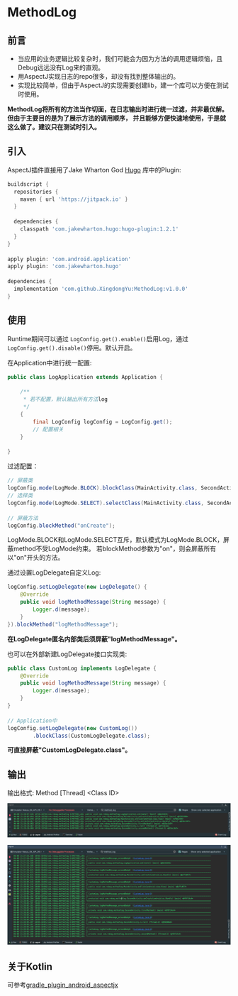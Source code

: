 MethodLog
=========

前言
---

* 当应用的业务逻辑比较复杂时，我们可能会为因为方法的调用逻辑烦恼，且Debug远远没有Log来的直观。
* 用AspectJ实现日志的repo很多，却没有找到整体输出的。
* 实现比较简单，但由于AspectJ的实现需要创建lib，建一个库可以方便在测试时使用。

**MethodLog将所有的方法当作切面，在日志输出时进行统一过滤，并非最优解。但由于主要目的是为了展示方法的调用顺序，
并且能够方便快速地使用，于是就这么做了。建议只在测试时引入。**

引入
---

AspectJ插件直接用了Jake Wharton God [Hugo](https://github.com/JakeWharton/hugo) 库中的Plugin:

```groovy
buildscript {
  repositories {
    maven { url 'https://jitpack.io' }
  }

  dependencies {
    classpath 'com.jakewharton.hugo:hugo-plugin:1.2.1'
  }
}

apply plugin: 'com.android.application'
apply plugin: 'com.jakewharton.hugo'

dependencies {
  implementation 'com.github.XingdongYu:MethodLog:v1.0.0'
}
```
使用
---

Runtime期间可以通过 `LogConfig.get().enable()`启用Log，通过 `LogConfig.get().disable()`停用。默认开启。

在Application中进行统一配置:

```java
public class LogApplication extends Application {

    /**
     * 若不配置，默认输出所有方法log
     */
    {
        final LogConfig logConfig = LogConfig.get();
        // 配置相关
    }

}
```

过滤配置：

```java
// 屏蔽类
logConfig.mode(LogMode.BLOCK).blockClass(MainActivity.class, SecondActivity.class);
// 选择类
logConfig.mode(LogMode.SELECT).selectClass(MainActivity.class, SecondActivity.class);

// 屏蔽方法
logConfig.blockMethod("onCreate");
```
LogMode.BLOCK和LogMode.SELECT互斥，默认模式为LogMode.BLOCK，屏蔽method不受LogMode约束。
若blockMethod参数为"on"，则会屏蔽所有以"on"开头的方法。

通过设置LogDelegate自定义Log:

```java
logConfig.setLogDelegate(new LogDelegate() {
    @Override
    public void logMethodMessage(String message) {
        Logger.d(message);
    }
}).blockMethod("logMethodMessage");
```
**在LogDelegate匿名内部类后须屏蔽"logMethodMessage"。**

也可以在外部新建LogDelegate接口实现类:

```java
public class CustomLog implements LogDelegate {
    @Override
    public void logMethodMessage(String message) {
        Logger.d(message);
    }
}

// Application中
logConfig.setLogDelegate(new CustomLog())
        .blockClass(CustomLogDelegate.class);
```
**可直接屏蔽"CustomLogDelegate.class"。**

输出
----

输出格式: Method \[Thread\] \<Class ID\>

![image](https://github.com/XingdongYu/MethodLog/blob/master/art/log.png)

![image](https://github.com/XingdongYu/MethodLog/blob/master/art/logger.png)

关于Kotlin
--------
可参考[gradle_plugin_android_aspectjx](https://github.com/HujiangTechnology/gradle_plugin_android_aspectjx)
